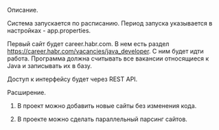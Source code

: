 Описание.

Система запускается по расписанию. Период запуска указывается в настройках - app.properties.

Первый сайт будет career.habr.com. В нем есть раздел https://career.habr.com/vacancies/java_developer. С ним будет идти работа. Программа должна считывать все вакансии относящиеся к Java и записывать их в базу.

Доступ к интерфейсу будет через REST API.



Расширение.

1. В проект можно добавить новые сайты без изменения кода.

2. В проекте можно сделать параллельный парсинг сайтов.
